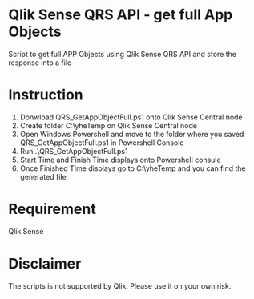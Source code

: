 # Qlik Sense QRS API - get full App Objects
Script to get full APP Objects using Qlik Sense QRS API and store the response into a file

# Instruction
1. Donwload QRS_GetAppObjectFull.ps1 onto Qlik Sense Central node
2. Create folder C:\yheTemp on Qlik Sense Central node
3. Open Windows Powershell and move to the folder where you saved QRS_GetAppObjectFull.ps1 in Powershell Console
4. Run .\QRS_GetAppObjectFull.ps1
5. Start Time and Finish Time displays onto Powershell consule
6. Once Finished TIme displays go to C:\yheTemp and you can find the generated file

# Requirement
Qlik Sense

# Disclaimer
The scripts is not supported by Qlik. Please use it on your own risk.
